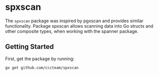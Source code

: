 # spxscan

The `spxscan` package was inspired by pgxscan and provides similar functionality. Package spxscan allows scanning data into Go structs and other composite types, when working with the spanner package.

## Getting Started

First, get the package by running:

```sh
go get github.com/cccteam/spxscan
```
